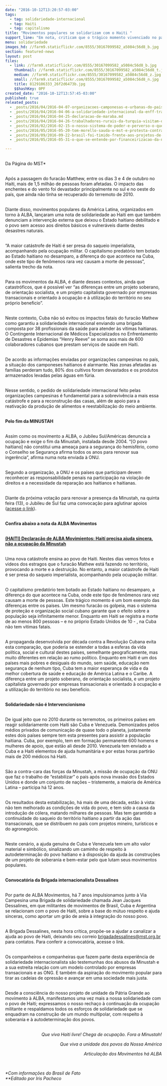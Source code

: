```yaml
---
date: "2016-10-12T13:20:57-03:00"
tags:
  - tag: solidariedade-internacional
  - tag: Haiti
  - tag: capitalismo
title: "Movimentos populares se solidarizam com o Haiti "
support_line: "Em nota, criticam que o trágico momento vivenciado no país está ligado há anos de violenta ocupação e enfraquecimento do Estado"
menu: solidariedade
images_hd: //farm9.staticflickr.com/8555/30167099582_a5084c56d8_b.jpg
section: featured-news
layout: post
files:
  - link: //farm9.staticflickr.com/8555/30167099582_a5084c56d8_b.jpg
    thumbnail: //farm9.staticflickr.com/8555/30167099582_a5084c56d8_t.jpg
    medium: //farm9.staticflickr.com/8555/30167099582_a5084c56d8_z.jpg
    small: //farm9.staticflickr.com/8555/30167099582_a5084c56d8_n.jpg
    title: 8129106333_26f2d6473b.jpg
    $$hashKey: 0PF
created_date: "2016-10-12T13:57:45-03:00"
published: true
releated_posts:
  - _posts/2016/04/2016-04-07-organizacoes-camponesas-e-urbanas-do-pais-basco-se-solidarizam-com-a-classe-trabalhadora-no-brasil.md
  - _posts/2016/04/2016-04-06-a-solidariedade-internacional-da-enff-traduzida-na-vivencia-do-estudante-canadense-eric-white.md
  - _posts/2016/04/2016-04-25-declaracao-de-maraba.md
  - _posts/2016/04/2016-04-26-trabalhadores-rurais-da-turquia-visitam-o-brasil-para-conhecer-experiencias-do-mst.md
  - _posts/2016/02/2016-02-15-o-nosso-sistema-de-poder-e-perverso-o-que-fazer.md
  - _posts/2016/05/2016-05-20-tom-morello-sauda-o-mst-e-protesta-contra-o-golpe-no-brasil.md
  - _posts/2016/09/2016-09-22-brasil-foi-timido-frente-aos-projetos-de-integracao-latina-diz-francois-houtart.md
  - _posts/2016/05/2016-05-31-o-que-se-entende-por-financeirizacao-da-natureza.md

---
```

<p><br />
Da P&aacute;gina do MST*</p>

<p><br />
Ap&oacute;s a passagem do furac&atilde;o Matthew, entre os dias 3 e 4 de outubro no Haiti, mais de 1,5 milh&atilde;o de pessoas foram afetadas. O impacto das enchentes e do vento foi devastador principalmente no sul e no oeste do pa&iacute;s, que ainda n&atilde;o tinha se recuperado do terremoto de 2010.</p>

<p><br />
Diante disso, movimentos populares da Am&eacute;rica Latina, organizados em torno &agrave; ALBA, lan&ccedil;aram uma nota de solidariedade ao Haiti em que tamb&eacute;m denunciam a interven&ccedil;&atilde;o externa que deixou o Estado haitiano debilitado e o povo sem acesso aos direitos b&aacute;sicos e vulner&aacute;veis diante destes desastres naturais.</p>

<p><br />
&ldquo;A maior cat&aacute;strofe de Haiti &eacute; ser presa do saqueio imperialista, acompanhando pela ocupa&ccedil;&atilde;o militar. O capitalismo predat&oacute;rio tem botado ao Estado haitiano no desamparo, a diferen&ccedil;a do que acontece na Cuba, onde este tipo de fen&ocirc;menos rara vez causam a morte de pessoas&rdquo;, salienta trecho da nota.&nbsp;</p>

<p><br />
Para os movimentos da ALBA, &eacute; diante desses contextos, ainda que catastr&oacute;ficos, que &eacute; poss&iacute;vel ver &ldquo;as diferen&ccedil;as entre um projeto soberano, de orienta&ccedil;&atilde;o socialista, e um projeto capitalista governado por empresas transacionais e orientado &agrave; ocupa&ccedil;&atilde;o e &agrave; utiliza&ccedil;&atilde;o do territ&oacute;rio no seu pr&oacute;prio beneficio&rdquo;.</p>

<p><br />
Neste contexto, Cuba n&atilde;o s&oacute; evitou os impactos fatais do furac&atilde;o Mathew como garantiu a solidariedade internacional enviando uma brigada composta por 38 profissionais da sa&uacute;de para atender &agrave;s v&iacute;timas haitianas. O Contingente Internacional de M&eacute;dicos Especializados no Enfrentamento de Desastres e Epidemias &ldquo;Henry Reeve&rdquo; se soma aos mais de 600 colaboradores cubanos que prestam servi&ccedil;os de sa&uacute;de em Haiti.</p>

<p><br />
De acordo as informa&ccedil;&otilde;es enviadas por organiza&ccedil;&otilde;es campesinas no pa&iacute;s, a situa&ccedil;&atilde;o dos camponeses haitianos &eacute; alarmante. Nas zonas afetadas as fam&iacute;lias perderam tudo, 80% dos cultivos foram devastados e os produtos armazenados levadas pelas &aacute;guas em f&uacute;ria.&nbsp;</p>

<p><br />
Nesse sentido, o pedido de solidariedade internacional feito pelas organiza&ccedil;&otilde;es campesinas &eacute; fundamental para a sobreviv&ecirc;ncia a mais essa cat&aacute;strofe e para a reconstru&ccedil;&atilde;o das casas, al&eacute;m de apoio para a reativa&ccedil;&atilde;o da produ&ccedil;&atilde;o de alimentos e reestabiliza&ccedil;&atilde;o do meio ambiente.</p>

<p><br />
<strong>Pelo fim da MINUSTAH</strong></p>

<p><br />
Assim como os movimento a ALBA, o Jubileu Sul/Am&eacute;ricas denuncia a ocupa&ccedil;&atilde;o e exige o fim da Minustah, instalada desde 2004. &ldquo;[O povo haitiano] n&atilde;o constitui uma amea&ccedil;a para a seguran&ccedil;a do hemisf&eacute;rio, como o Conselho se Seguran&ccedil;a afirma todos os anos para renovar sua inger&ecirc;ncia&rdquo;, afirma numa nota enviada &agrave; ONU.</p>

<p><br />
Segundo a organiza&ccedil;&atilde;o, a ONU e os pa&iacute;ses que participam devem reconhecer as responsabilidade penais na participa&ccedil;&atilde;o na viola&ccedil;&atilde;o de direitos e a necessidade da repara&ccedil;&atilde;o aos haitianos e haitianas.</p>

<p><br />
Diante da pr&oacute;xima vota&ccedil;&atilde;o para renovar a presen&ccedil;a da Minustah, na quinta feira (13), o Jubileu de Sul faz uma convoca&ccedil;&atilde;o para aglutinar apoios (<a href="https://docs.google.com/forms/d/e/1FAIpQLSdrmWpWUKYHRjxXwUikR4AkOg8PEZC-1Rlo2TcaSj5lC9ArZg/viewform?c=0&amp;w=1">acesse o link</a>).</p>

<p><br />
<strong>Confira abaixo a nota da ALBA Movimentos</strong></p>

<p><br />
<a href="http://www.albamovimientos.org/2016/10/haiti-declaracion-de-alba-movimientos-haiti-necesita-ayuda-sincera-no-la-ocupacion-de-la-minustah/"><strong>(HAITI) Declara&ccedil;&atilde;o de ALBA Movimientos: Hait&iacute; precisa ajuda sincera, n&atilde;o a ocupa&ccedil;&atilde;o da Minustah</strong></a></p>

<p><br />
Uma nova cat&aacute;strofe ensina ao povo de Haiti. Nestes dias vemos fotos e videos dos estragos que o furac&atilde;o Mathew est&aacute; fazendo no territ&oacute;rio, provocando a morte e a destrui&ccedil;&atilde;o. No entanto, a maior cat&aacute;strofe de Haiti &eacute; ser presa do saqueio imperialista, acompanhando pela ocupa&ccedil;&atilde;o militar.</p>

<p><br />
O capitalismo predat&oacute;rio tem botado ao Estado haitiano no desamparo, a diferen&ccedil;a do que acontece na Cuba, onde este tipo de fen&ocirc;menos rara vez causam a morte de pessoas. Este tr&aacute;gico momento &eacute; um bom exemplo das diferen&ccedil;as entre os pa&iacute;ses. Um mesmo furac&atilde;o os golpeia, mas o sistema de prote&ccedil;&atilde;o e organiza&ccedil;&atilde;o social cubano garante que o efeito sobre a popula&ccedil;&atilde;o seja infinitamente menor. Enquanto em Haiti se registra a morte de ao menos 800 pessoas &ndash; e no pr&oacute;prio Estado Unidos de 10 - , na Cuba n&atilde;o tem vitimas fatais.</p>

<p><br />
A propaganda desenvolvida por d&eacute;cada contra a Revolu&ccedil;&atilde;o Cubana evita esta compara&ccedil;&atilde;o, que poderia se estender a todas a esferas da vida pol&iacute;tica, social e cultural destes pa&iacute;ses, semelhante geograficamente, mas muito diferentes em rela&ccedil;&atilde;o ao rumo pol&iacute;tico. Enquanto em Haiti &eacute; um dos pa&iacute;ses mais pobres e desiguais do mundo, sem sa&uacute;de, educa&ccedil;&atilde;o nem seguran&ccedil;a de nenhum tipo, Cuba tem a maior esperan&ccedil;a de vida e da melhor cobertura de sa&uacute;de e educa&ccedil;&atilde;o de Am&eacute;rica Latina e o Caribe. A diferen&ccedil;a entre um projeto soberano, de orienta&ccedil;&atilde;o socialista, e um projeto capitalista governado por empresas transacionais e orientado &agrave; ocupa&ccedil;&atilde;o e a utiliza&ccedil;&atilde;o do territ&oacute;rio no seu beneficio.</p>

<p><br />
<strong>Solidariedade n&atilde;o &eacute; Intervencionismo</strong></p>

<p><br />
De igual jeito que no 2010 durante os terremotos, os primeiros pa&iacute;ses em reagir solidariamente com Haiti s&atilde;o Cuba e Venezuela. Demonizados pelos m&eacute;dios privados de comunica&ccedil;&atilde;o de quase todo o planeta, justamente estes dois pa&iacute;ses sempre tem esta presentes para assistir a popula&ccedil;&atilde;o haitiana. Cuba, por exemplo, tem em forma&ccedil;&atilde;o permanente 600 homens e mulheres de apoio, que est&atilde;o ali desde 2010. Venezuela tem enviado a Cuba e a Haiti elementos de ajuda humanit&aacute;ria e por estas horas partir&atilde;o mais de 200 m&eacute;dicos h&aacute; Haiti.</p>

<p><br />
S&atilde;o a contra-cara das for&ccedil;as da Minustah, a miss&atilde;o de ocupa&ccedil;&atilde;o da ONU que faz o trabalho de &ldquo;estabilizar&rdquo; o pa&iacute;s ap&oacute;s nova invas&atilde;o dos Estados Unidos e donde um conjunto de na&ccedil;&otilde;es &ndash; tristemente, a maioria de Am&eacute;rica Latina &ndash; participa h&aacute; 12 anos.</p>

<p><br />
Os resultados desta estabiliza&ccedil;&atilde;o, h&aacute; mais de uma d&eacute;cada, est&atilde;o &agrave; vista: n&atilde;o tem melhorado as condi&ccedil;&otilde;es de vida do povo, e tem sido a causa da introdu&ccedil;&atilde;o de c&oacute;lera, matando milhares de pessoas. Mas tem garantido a continuidade do saqueio do territ&oacute;rio haitiano a partir da a&ccedil;&atilde;o das transacionais, que se distribuem no pa&iacute;s com projetos mineiro, tur&iacute;sticos e do agroneg&oacute;cio.</p>

<p><br />
Neste cen&aacute;rio, a ajuda genu&iacute;na de Cuba e Venezuela tem um alto valor material e simb&oacute;lico, sinalizando um caminho de respeito &agrave; autodetermina&ccedil;&atilde;o do povo haitiano e &agrave; disposi&ccedil;&atilde;o da ajuda &agrave;s constru&ccedil;&otilde;es de um projeto de soberania e bem-estar pelo que lutam seus movimentos populares.</p>

<p><br />
<strong>Convocat&oacute;ria da Brigada internacionalista Dessalines</strong></p>

<p><br />
Por parte de ALBA Movimentos, h&aacute; 7 anos impulsionamos junto &agrave; Via Campesina uma Brigada de solidariedade chamada Jean Jacques Dessalines, em que militantes de movimentos de Brasil, Cuba e Argentina se relacionam com o povo de Haiti, sobre a base do m&uacute;tuo respeito e ajuda sinceras, como aportar um gr&atilde;o de areia &agrave; integra&ccedil;&atilde;o do nosso povo.</p>

<p><br />
A Brigada Dessalines, nesta hora cr&iacute;tica, prop&otilde;e-se a ajudar a canalizar a ajuda ao povo de Haiti, deixando seu correio <a href="http://brigadadessalines@mst.org.br">brigadadessalines@mst.org.br</a> para contatos. Para conferir a convocat&oacute;ria, acesse o link.</p>

<p><br />
Os companheiros e companheiras que fazem parte desta experi&ecirc;ncia de solidariedade internacionalista s&atilde;o testemunhas dos abusos da Minustah e a sua estreita rela&ccedil;&atilde;o com um modelo controlado por empresas transacionais e as ONG. E tamb&eacute;m da aspira&ccedil;&atilde;o do movimento popular para tirar as cadeias de opress&atilde;o e avan&ccedil;ar em uma sociedade mais justa.</p>

<p><br />
Desde a consci&ecirc;ncia do nosso projeto de unidade da P&aacute;tria Grande ao movimento &agrave; ALBA, manifestamos uma vez mais a nossa solidariedade com o povo de Haiti; expressamos o nosso recha&ccedil;o &agrave; continua&ccedil;&atilde;o da ocupa&ccedil;&atilde;o militante e respaldamos todos os esfor&ccedil;os de solidariedade que se enquadram na constru&ccedil;&atilde;o de um mundo multipolar, com respeito &agrave; soberania e &agrave; autodetermina&ccedil;&atilde;o dos povos.<br />
&nbsp;</p>

<p style="text-align: right;"><em>Que viva Haiti livre! Chega de ocupa&ccedil;&atilde;o. Fora a Minustah!</em></p>

<p style="text-align: right;"><em>Que viva a unidade dos povos da Nossa Am&eacute;rica</em></p>

<p style="text-align: right;"><em>Articula&ccedil;&atilde;o dos Movimentos h&aacute; ALBA</em></p>

<p style="text-align: right;">&nbsp;</p>

<p><em>*Com informa&ccedil;&otilde;es do Brasil de Fato&nbsp;<br />
**Editado por Iris Pacheco&nbsp;</em></p>

<p style="text-align: right;">&nbsp;</p>
